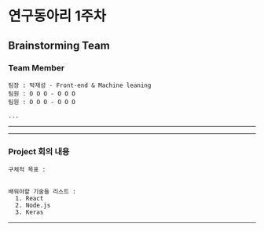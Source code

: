 연구동아리 1주차
================

Brainstorming Team
------------------

### Team Member

```
팀장 : 박재성 - Front-end & Machine leaning
팀원 : O O O - O O O
팀원 : O O O - O O O

...

```

---
---

### Project 회의 내용

```
구체적 목표 :


배워야할 기술들 리스트 :
  1. React
  2. Node.js
  3. Keras

```

---

